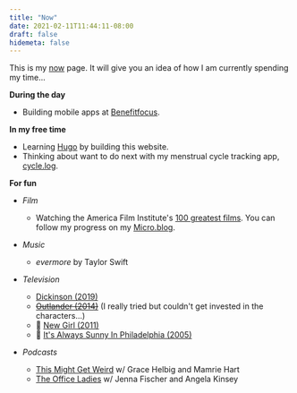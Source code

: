```yaml
---
title: "Now"
date: 2021-02-11T11:44:11-08:00
draft: false
hidemeta: false
---
```


This is my [now](https://nownownow.com/about) page. It will give you an idea of how I am currently spending my time...

**During the day** 

* Building mobile apps at [Benefitfocus](https://benefitfocus.com).

**In my free time**

* Learning [Hugo](https://gohugo.io) by building this website.
* Thinking about want to do next with my menstrual cycle tracking app, [cycle.log](https://apps.apple.com/us/app/cycle-log/id1141567309).

**For fun**

* *Film* 

  * Watching the America Film Institute's [100 greatest films](https://www.afi.com/afis-100-years-100-movies-10th-anniversary-edition/). You can follow my progress on my [Micro.blog](https://micro.jmjordan.com/categories/afi-100-years).

* *Music*
  * *evermore* by Taylor Swift

* *Television*
  * [Dickinson (2019)](https://www.imdb.com/title/tt8518136)
  * ~~[Outlander (2014)](https://www.imdb.com/title/tt3006802/)~~ (I really tried but couldn't get invested in the characters...)
  * 🔁 [New Girl (2011)](https://www.imdb.com/title/tt1826940/)
  * 🔁 [It's Always Sunny In Philadelphia (2005)](https://www.imdb.com/title/tt0472954)

* *Podcasts*
  * [This Might Get Weird](https://www.youtube.com/channel/UC6qM1-K69UGys_BnilnWZ7w) w/ Grace Helbig and Mamrie Hart
  * [The Office Ladies](https://officeladies.com) w/ Jenna Fischer and Angela Kinsey